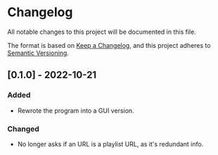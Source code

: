 # Changelog

All notable changes to this project will be documented in this file.

The format is based on [Keep a Changelog](https://keepachangelog.com/en/1.0.0/),
and this project adheres to [Semantic Versioning](https://semver.org/spec/v2.0.0.html).

## [0.1.0] - 2022-10-21

### Added

- Rewrote the program into a GUI version.

### Changed

- No longer asks if an URL is a playlist URL, as it's redundant info.
